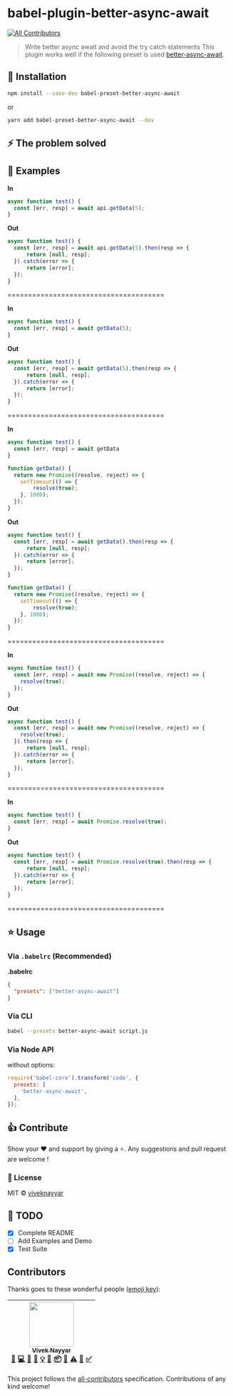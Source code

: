 # babel-plugin-better-async-await
[![All Contributors](https://img.shields.io/badge/all_contributors-1-orange.svg?style=flat-square)](#contributors)

> Write better async await and avoid the try catch statements
This plugin works well if the following preset is used
[better-async-await](https://github.com/vivek12345/babel-preset-better-async-await).

## 🚚 Installation

```sh
npm install --save-dev babel-preset-better-async-await
```

or

```sh
yarn add babel-preset-better-async-await --dev
```

## ⚡️ The problem solved

## 📒 Examples

**In**
```javascript
async function test() {
  const [err, resp] = await api.getData(5);
}

```

**Out**
```javascript
async function test() {
  const [err, resp] = await api.getData(5).then(resp => {
      return [null, resp];
  }).catch(error => {
      return [error];
  });
}
```
======================================

**In**
```javascript
async function test() {
  const [err, resp] = await getData(5);
}

```

**Out**
```javascript
async function test() {
  const [err, resp] = await getData(5).then(resp => {
      return [null, resp];
  }).catch(error => {
      return [error];
  });
}
```
======================================

**In**
```javascript
async function test() {
  const [err, resp] = await getData
}

function getData() {
  return new Promise((resolve, reject) => {
    setTimeout(() => {
        resolve(true);
    }, 1000);
  });
}
```

**Out**
```javascript
async function test() {
  const [err, resp] = await getData().then(resp => {
      return [null, resp];
  }).catch(error => {
      return [error];
  });
}

function getData() {
  return new Promise((resolve, reject) => {
    setTimeout(() => {
        resolve(true);
    }, 1000);
  });
}
```
======================================

**In**
```javascript
async function test() {
  const [err, resp] = await new Promise((resolve, reject) => {
    resolve(true);
  });
}

```

**Out**
```javascript
async function test() {
  const [err, resp] = await new Promise((resolve, reject) => {
    resolve(true);
  }).then(resp => {
      return [null, resp];
  }).catch(error => {
      return [error];
  });
}
```
======================================

**In**
```javascript
async function test() {
  const [err, resp] = await Promise.resolve(true);
}

```

**Out**
```javascript
async function test() {
  const [err, resp] = await Promise.resolve(true).then(resp => {
      return [null, resp];
  }).catch(error => {
      return [error];
  });
}
```
======================================

## ⭐ Usage

### Via `.babelrc` (Recommended)

**.babelrc**

```json
{
  "presets": ["better-async-await"]
}
```

### Via CLI

```sh
babel --presets better-async-await script.js
```

### Via Node API

without options:
```js
require('babel-core').transform('code', {
  presets: [
    'better-async-await',
  ],
});
```

## 👍 Contribute

Show your ❤️ and support by giving a ⭐. Any suggestions and pull request are welcome !

### 📝 License

MIT © [viveknayyar](https://github.com/vivek12345)

## 👷 TODO

- [x] Complete README
- [ ] Add Examples and Demo
- [x] Test Suite

## Contributors

Thanks goes to these wonderful people ([emoji key](https://github.com/kentcdodds/all-contributors#emoji-key)):

<!-- ALL-CONTRIBUTORS-LIST:START - Do not remove or modify this section -->
<!-- prettier-ignore -->
| [<img src="https://avatars3.githubusercontent.com/u/4931048?v=4" width="100px;"/><br /><sub><b>Vivek Nayyar</b></sub>](https://www.viveknayyar.in/)<br />[🐛](https://github.com/vivek12345/babel-plugin-better-async-await/issues?q=author%3Avivek12345 "Bug reports") [💻](https://github.com/vivek12345/babel-plugin-better-async-await/commits?author=vivek12345 "Code") [🎨](#design-vivek12345 "Design") [📖](https://github.com/vivek12345/babel-plugin-better-async-await/commits?author=vivek12345 "Documentation") [💡](#example-vivek12345 "Examples") [🤔](#ideas-vivek12345 "Ideas, Planning, & Feedback") [📦](#platform-vivek12345 "Packaging/porting to new platform") [🔌](#plugin-vivek12345 "Plugin/utility libraries") [⚠️](https://github.com/vivek12345/babel-plugin-better-async-await/commits?author=vivek12345 "Tests") [🔧](#tool-vivek12345 "Tools") [✅](#tutorial-vivek12345 "Tutorials") |
| :---: |
<!-- ALL-CONTRIBUTORS-LIST:END -->

This project follows the [all-contributors](https://github.com/kentcdodds/all-contributors) specification. Contributions of any kind welcome!